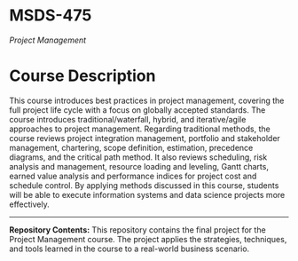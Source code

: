# MSDS-475
*Project Management*

# Course Description
This course introduces best practices in project management, covering the full project life cycle with a focus on globally accepted standards. The course introduces traditional/waterfall, hybrid, and iterative/agile approaches to project management. Regarding traditional methods, the course reviews project integration management, portfolio and stakeholder management, chartering, scope definition, estimation, precedence diagrams, and the critical path method. It also reviews scheduling, risk analysis and management, resource loading and leveling, Gantt charts, earned value analysis and performance indices for project cost and schedule control. By applying methods discussed in this course, students will be able to execute information systems and data science projects more effectively.

---

**Repository Contents:**
This repository contains the final project for the Project Management course. The project applies the strategies, techniques, and tools learned in the course to a real-world business scenario.

